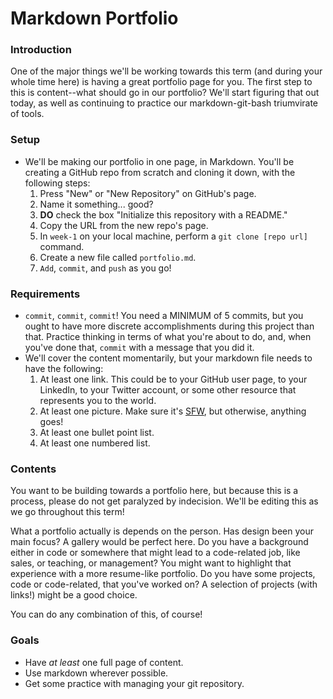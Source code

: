 # Markdown Portfolio

### Introduction

One of the major things we'll be working towards this term (and during your whole time here) is having a great portfolio page for you. The first step to this is content--what should go in our portfolio? We'll start figuring that out today, as well as continuing to practice our markdown-git-bash triumvirate of tools.


### Setup

* We'll be making our portfolio in one page, in Markdown. You'll be creating a GitHub repo from scratch and cloning it down, with the following steps:
  1. Press "New" or "New Repository" on GitHub's page.
  2. Name it something... good?
  3. **DO** check the box "Initialize this repository with a README."
  4. Copy the URL from the new repo's page.
  5. In `week-1` on your local machine, perform a `git clone [repo url]` command.
  6. Create a new file called `portfolio.md`.
  7. `Add`, `commit`, and `push` as you go!


### Requirements

* `commit`, `commit`, `commit`! You need a MINIMUM of 5 commits, but you ought to have more discrete accomplishments during this project than that. Practice thinking in terms of what you're about to do, and, when you've done that, `commit` with a message that you did it.
* We'll cover the content momentarily, but your markdown file needs to have the following:
  1. At least one link. This could be to your GitHub user page, to your LinkedIn, to your Twitter account, or some other resource that represents you to the world.
  2. At least one picture. Make sure it's [SFW](https://en.wikipedia.org/wiki/Not_safe_for_work), but otherwise, anything goes!
  3. At least one bullet point list.
  4. At least one numbered list.


### Contents

You want to be building towards a portfolio here, but because this is a process, please do not get paralyzed by indecision. We'll be editing this as we go throughout this term!

What a portfolio actually is depends on the person. Has design been your main focus? A gallery would be perfect here. Do you have a background either in code or somewhere that might lead to a code-related job, like sales, or teaching, or management? You might want to highlight that experience with a more resume-like portfolio. Do you have some projects, code or code-related, that you've worked on? A selection of projects (with links!) might be a good choice.

You can do any combination of this, of course!


### Goals

* Have _at least_ one full page of content.
* Use markdown wherever possible.
* Get some practice with managing your git repository.